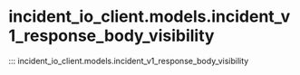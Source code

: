 # incident_io_client.models.incident_v1_response_body_visibility

::: incident_io_client.models.incident_v1_response_body_visibility
